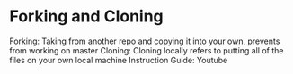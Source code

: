 # Forking and Cloning

Forking:  Taking from another repo and copying it into your own, prevents from working on master
Cloning:  Cloning locally refers to putting all of the files on your own local machine
Instruction Guide: Youtube